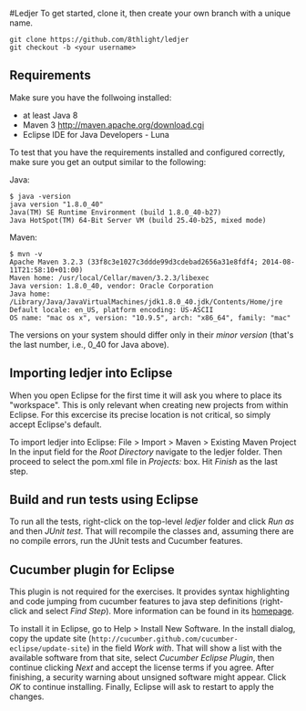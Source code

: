 #Ledjer
To get started, clone it, then create your own branch with a unique name.

```
git clone https://github.com/8thlight/ledjer
git checkout -b <your username>
```

## Requirements
Make sure you have the follwoing installed:
  * at least Java 8
  * Maven 3 http://maven.apache.org/download.cgi
  * Eclipse IDE for Java Developers - Luna

To test that you have the requirements installed and configured correctly, make sure you get an output similar to the following:

Java:
```
$ java -version
java version "1.8.0_40"
Java(TM) SE Runtime Environment (build 1.8.0_40-b27)
Java HotSpot(TM) 64-Bit Server VM (build 25.40-b25, mixed mode)
```

Maven:
```
$ mvn -v
Apache Maven 3.2.3 (33f8c3e1027c3ddde99d3cdebad2656a31e8fdf4; 2014-08-11T21:58:10+01:00)
Maven home: /usr/local/Cellar/maven/3.2.3/libexec
Java version: 1.8.0_40, vendor: Oracle Corporation
Java home: /Library/Java/JavaVirtualMachines/jdk1.8.0_40.jdk/Contents/Home/jre
Default locale: en_US, platform encoding: US-ASCII
OS name: "mac os x", version: "10.9.5", arch: "x86_64", family: "mac"
```

The versions on your system should differ only in their _minor version_ (that's the last number, i.e., 0_40 for Java above).

## Importing ledjer into Eclipse
When you open Eclipse for the first time it will ask you where to place its "workspace".
This is only relevant when creating new projects from within Eclipse.
For this excercise its precise location is not critical, so simply accept Eclipse's default.

To import ledjer into Eclipse:
File > Import > Maven > Existing Maven Project
In the input field for the _Root Directory_ navigate to the ledjer folder.
Then proceed to select the pom.xml file in _Projects:_ box.
Hit _Finish_ as the last step.

## Build and run tests using Eclipse
To run all the tests, right-click on the top-level _ledjer_ folder and click _Run as_ and then _JUnit test_.
That will recompile the classes and, assuming there are no compile errors, run the JUnit tests and Cucumber features.

## Cucumber plugin for Eclipse
This plugin is not required for the exercises.
It provides syntax highlighting and code jumping from cucumber features to java step definitions (right-click and select _Find Step_).
More information can be found in its [homepage](http://cucumber.github.io/cucumber-eclipse/).

To install it in Eclipse, go to Help > Install New Software.
In the install dialog, copy the update site (`http://cucumber.github.com/cucumber-eclipse/update-site`) in the field _Work with_.
That will show a list with the available software from that site, select _Cucumber Eclipse Plugin_, then continue clicking _Next_ and accept the license terms if you agree.
After finishing, a security warning about unsigned software might appear. Click _OK_ to continue installing.
Finally, Eclipse will ask to restart to apply the changes.
